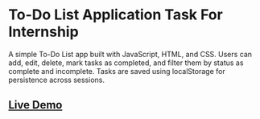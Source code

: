 # To-Do List Application Task For Internship

A simple To-Do List app built with JavaScript, HTML, and CSS. Users can add, edit, delete, mark tasks as completed, and filter them by status as complete and incomplete. Tasks are saved using localStorage for persistence across sessions.

## [Live Demo](https://todotaskapp.netlify.app)
